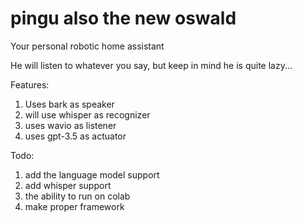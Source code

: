 # pingu also the new oswald
Your personal robotic home assistant

He will listen to whatever you say, but keep in mind he is quite lazy... 

Features:
1) Uses bark as speaker
2) will use whisper as recognizer
3) uses wavio as listener
4) uses gpt-3.5 as actuator

Todo: 
1) add the language model support 
2) add whisper support 
3) the ability to run on colab
4) make proper framework